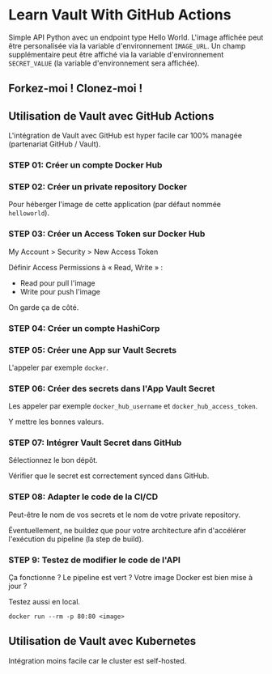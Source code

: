 # Learn Vault With GitHub Actions

Simple API Python avec un endpoint type Hello World. L'image affichée peut être personalisée via la variable d'environnement `IMAGE_URL`. Un champ supplémentaire peut être affiché via la variable d'environnement `SECRET_VALUE` (la variable d'environnement sera affichée).

## Forkez-moi ! Clonez-moi !

## Utilisation de Vault avec GitHub Actions

L'intégration de Vault avec GitHub est hyper facile car 100% managée (partenariat GitHub / Vault).

### STEP 01: Créer un compte Docker Hub

### STEP 02: Créer un private repository Docker

Pour héberger l'image de cette application (par défaut nommée `helloworld`).

### STEP 03: Créer un Access Token sur  Docker Hub

My Account > Security > New Access Token

Définir Access Permissions à « Read, Write » :
- Read pour pull l'image
- Write pour push l'image

On garde ça de côté.

### STEP 04: Créer un compte HashiCorp

### STEP 05: Créer une App sur Vault Secrets

L'appeler par exemple `docker`.

### STEP 06: Créer des secrets dans l'App Vault Secret

Les appeler par exemple `docker_hub_username` et `docker_hub_access_token`.

Y mettre les bonnes valeurs.

### STEP 07: Intégrer Vault Secret dans GitHub

Sélectionnez le bon dépôt.

Vérifier que le secret est correctement synced dans GitHub.

### STEP 08: Adapter le code de la CI/CD

Peut-être le nom de vos secrets et le nom de votre private repository.

Éventuellement, ne buildez que pour votre architecture afin d'accélérer l'exécution du pipeline (la step de build).

### STEP 9: Testez de modifier le code de l'API

Ça fonctionne ? Le pipeline est vert ? Votre image Docker est bien mise à jour ?

Testez aussi en local.

```shell
docker run --rm -p 80:80 <image>
```

## Utilisation de Vault avec Kubernetes

Intégration moins facile car le cluster est self-hosted.


